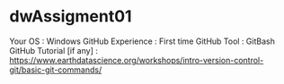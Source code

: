 # dwAssigment01
Your OS : Windows
GitHub Experience : First time
GitHub Tool : GitBash
GitHub Tutorial [if any] : https://www.earthdatascience.org/workshops/intro-version-control-git/basic-git-commands/
